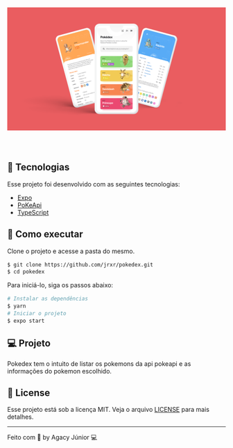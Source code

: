 <h1 align="center">
    <img alt="Pokedex" src=".github/Cover.png" />
</h1>

<br>

## 🧪 Tecnologias

Esse projeto foi desenvolvido com as seguintes tecnologias:

- [Expo](https://docs.expo.dev/)
- [PoKeApi](https://pokeapi.co/)
- [TypeScript](https://www.typescriptlang.org/)

## 🚀 Como executar

Clone o projeto e acesse a pasta do mesmo.

```bash
$ git clone https://github.com/jrxr/pokedex.git
$ cd pokedex
```

Para iniciá-lo, siga os passos abaixo:
```bash
# Instalar as dependências
$ yarn
# Iniciar o projeto
$ expo start
```

## 💻 Projeto

Pokedex tem o intuito de listar os pokemons da api pokeapi e as informações do pokemon escolhido.


## 📝 License

Esse projeto está sob a licença MIT. Veja o arquivo [LICENSE](LICENSE.md) para mais detalhes.

---

Feito com 💜 by Agacy Júnior 💻
